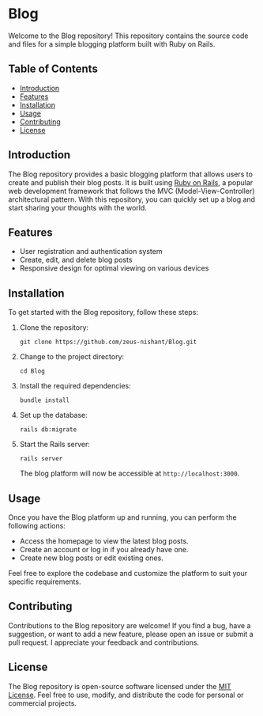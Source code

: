 
# Blog

Welcome to the Blog repository! This repository contains the source code and files for a simple blogging platform built with Ruby on Rails.

## Table of Contents

- [Introduction](#introduction)
- [Features](#features)
- [Installation](#installation)
- [Usage](#usage)
- [Contributing](#contributing)
- [License](#license)

## Introduction

The Blog repository provides a basic blogging platform that allows users to create and publish their blog posts. It is built using [Ruby on Rails](https://rubyonrails.org/), a popular web development framework that follows the MVC (Model-View-Controller) architectural pattern. With this repository, you can quickly set up a blog and start sharing your thoughts with the world.

## Features

- User registration and authentication system
- Create, edit, and delete blog posts
- Responsive design for optimal viewing on various devices

## Installation

To get started with the Blog repository, follow these steps:

1. Clone the repository:

   ```shell
   git clone https://github.com/zeus-nishant/Blog.git
   ```

2. Change to the project directory:

   ```shell
   cd Blog
   ```

3. Install the required dependencies:

   ```shell
   bundle install
   ```

4. Set up the database:

   ```shell
   rails db:migrate
   ```

5. Start the Rails server:

   ```shell
   rails server
   ```

   The blog platform will now be accessible at `http://localhost:3000`.

## Usage

Once you have the Blog platform up and running, you can perform the following actions:

- Access the homepage to view the latest blog posts.
- Create an account or log in if you already have one.
- Create new blog posts or edit existing ones.

Feel free to explore the codebase and customize the platform to suit your specific requirements.

## Contributing

Contributions to the Blog repository are welcome! If you find a bug, have a suggestion, or want to add a new feature, please open an issue or submit a pull request. I appreciate your feedback and contributions.

## License

The Blog repository is open-source software licensed under the [MIT License](LICENSE). Feel free to use, modify, and distribute the code for personal or commercial projects.
